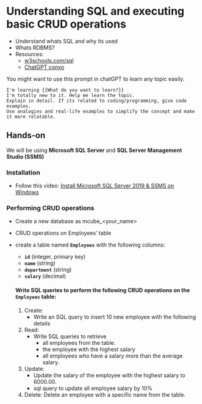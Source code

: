 # Understanding SQL and executing basic CRUD operations
- Understand whats SQL and why its used
- Whats RDBMS?
- Resources: 
  - [w3schools.com/sql](https://www.w3schools.com/sql/sql_intro.asp)
  - [ChatGPT convo](https://chat.openai.com/share/4487e8c5-f8d8-46b5-9298-7b94a483a752)

You might want to use this prompt in chatGPT to learn any topic easily.
```
I'm learning {{What do you want to learn?}}
I'm totally new to it. Help me learn the topic.
Explain in detail. If its related to coding/programming, give code examples.
Use analogies and real-life examples to simplify the concept and make it more relatable.
```


## Hands-on
We will be using **Microsoft SQL Server** and **SQL Server Management Studio (SSMS)**

### Installation

- Follow this video: [Install Microsoft SQL Server 2019 & SSMS on Windows](https://youtu.be/kGdTg-vGs-E)

### Performing CRUD operations

- Create a new database as mcube_<your_name>

- CRUD operations on Employees’ table
- create a table named **`Employees`** with the following columns:
  - **`id`** (integer, primary key)
  - **`name`** (string)
  - **`department`** (string)
  - **`salary`** (decimal)


  #### Write SQL queries to perform the following CRUD operations on the **`Employees`** table:
  1. Create:
     - Write an SQL query to insert 10 new employee with the following details
  2. Read:
     - Write SQL queries to retrieve
       - all employees from the table.
       - the employee with the highest salary
       - all employees who have a salary more than the average salary.
  3. Update:
     - Update the salary of the employee with the highest salary to 6000.00.
     - sql query to update all employee salary by 10%
  4. Delete: Delete an employee with a specific name from the table.
